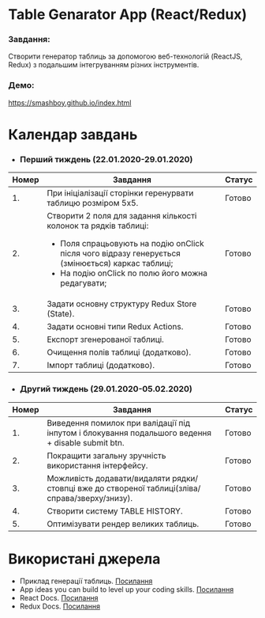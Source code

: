 # Table Genarator App (React/Redux)

### Завдання: 
Створити генератор таблиць за допомогою веб-технологій (ReactJS, Redux) з подальшим інтегруванням різних інструментів.

### Демо:
https://smashboy.github.io/index.html

# Календар завдань

* ### Перший тиждень (22.01.2020-29.01.2020)
| Номер | Завдання | Статус |
| - | - | - |
|1.| При ініціалізації сторінки геренурвати таблицю розміром 5x5. | Готово |
|2.| Створити 2 поля для задання кількості колонок та рядків таблиці:<ul><li>Поля спрацьовують на подію onClick після чого відразу генерується (змінюється) каркас таблиці;</li><li>На подію onClick по полю його можна редагувати;</li></ul> | Готово |
|3.| Задати основну структуру Redux Store (State). | Готово |
|4.| Задати основні типи Redux Actions. | Готово |
|5.| Експорт згенерованої таблиці. | Готово |
|6.| Очищення полів таблиці (додатково). | Готово |
|7.| Імпорт таблиці (додатково). | Готово |

* ### Другий тиждень (29.01.2020-05.02.2020)
| Номер | Завдання | Статус |
| - | - | - |
|1.| Виведення помилок при валідації під інпутом і блокування подальшого ведення + disable submit btn. | Готово |
|2.| Покращити загальну зручність використання інтерфейсу. | Готово |
|3.| Можливість додавати/видаляти рядки/стовпці вже до створеної таблиці(зліва/справа/зверху/знизу). | Готово |
|4.| Створити систему TABLE HISTORY. | Готово |
|5.| Оптимізувати рендер великих таблиць. | Готово |

# Використані джерела
* Приклад генерації таблиць. [Посилання](https://www.tablesgenerator.com/markdown_tables)
* App ideas you can build to level up your coding skills. [Посилання](https://www.freecodecamp.org/news/here-are-some-app-ideas-you-can-build-to-level-up-your-coding-skills-39618291f672/)
* React Docs. [Посилання](https://reactjs.org/)
* Redux Docs. [Посилання](https://redux.js.org/)
